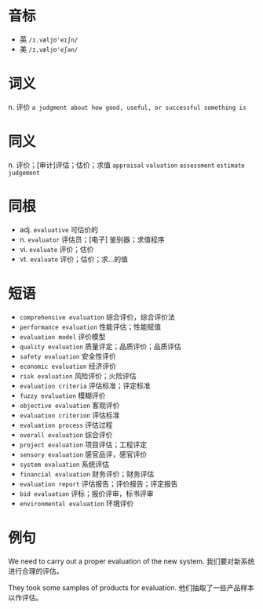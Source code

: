 # 音标

- 英 `/ɪˌvæljʊ'eɪʃn/`
- 美 `/ɪ,væljʊ'eʃən/`

# 词义

n. 评价
`a judgment about how good, useful, or successful something is`

# 同义

n. 评价；[审计]评估；估价；求值
`appraisal` `valuation` `assessment` `estimate` `judgement`

# 同根

- adj. `evaluative` 可估价的
- n. `evaluator` 评估员；[电子] 鉴别器；求值程序
- vi. `evaluate` 评价；估价
- vt. `evaluate` 评价；估价；求…的值

# 短语

- `comprehensive evaluation` 综合评价，综合评价法
- `performance evaluation` 性能评估；性能赋值
- `evaluation model` 评价模型
- `quality evaluation` 质量评定；品质评价；品质评估
- `safety evaluation` 安全性评价
- `economic evaluation` 经济评价
- `risk evaluation` 风险评价；火险评估
- `evaluation criteria` 评估标准；评定标准
- `fuzzy evaluation` 模糊评价
- `objective evaluation` 客观评价
- `evaluation criterion` 评估标准
- `evaluation process` 评估过程
- `overall evaluation` 综合评价
- `project evaluation` 项目评估；工程评定
- `sensory evaluation` 感官品评，感官评价
- `system evaluation` 系统评估
- `financial evaluation` 财务评价；财务评估
- `evaluation report` 评估报告；评价报告；评定报告
- `bid evaluation` 评标；报价评审，标书评审
- `environmental evaluation` 环境评价

# 例句

We need to carry out a proper evaluation of the new system.
我们要对新系统进行合理的评估。

They took some samples of products for evaluation.
他们抽取了一些产品样本以作评估。


